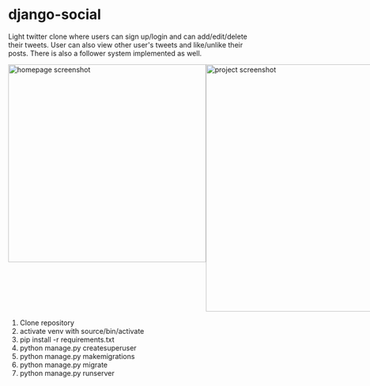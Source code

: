 # django-social 

Light twitter clone where users can sign up/login and can add/edit/delete their tweets. User can also view other user's tweets and like/unlike their posts. There is also a follower system implemented as well.


<div>
  <div style="display: flex; align-items: flex-start;">
      <img src="https://user-images.githubusercontent.com/108231974/200355424-bf30c4c2-697f-43a7-b6d7-10636888255f.png" alt="homepage screenshot" title="Homepage" style="width:400px; object-fit:cover;" />


  <img src="https://user-images.githubusercontent.com/108231974/200355457-4c09b498-53f9-4d32-bec5-e2529d2479a9.png" alt="project screenshot" title="Project page" style="width: 500px; object-fit:cover;" />

  </div>
</div>


1. Clone repository
2. activate venv with source/bin/activate
3. pip install -r requirements.txt
4. python manage.py createsuperuser
5. python manage.py makemigrations
6. python manage.py migrate
7. python manage.py runserver

